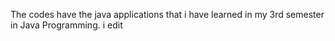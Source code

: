The codes have the java applications that i have learned in my 3rd semester in Java Programming. 
i edit
